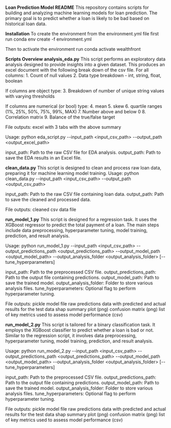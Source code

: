 **Loan Prediction Model README**
This repository contains scripts for building and analyzing machine learning models for loan prediction. The primary goal is to predict whether a loan is likely to be bad based on historical loan data.

**Installation**
To create the environment from the environment.yml file first run
conda env create -f environment.yml

Then to activate the environment run
conda activate wealthfront

**Scripts Overview**
**analysis_eda.py**
This script performs an exploratory data analysis designed to provide insights into a given dataset. This produces an excel document with the following break down of the csv file.
For all columns:
    1. Count of null values
    2. Data type breakdown - int, string, float, boolean

If columns are object type:
    3. Breakdown of number of unique string values with varying thresholds

If columns are numerical (or bool) type:
    4. mean
    5. skew
    6. quartile ranges (1%, 25%, 50%, 75%, 99%, MAX)
    7. Number above and below 0
    8. Correlation matrix
    9. Balance of the true/false target

File outputs: excel with 3 tabs with the above summary

Usage:
python eda_script.py --input_path <input_csv_path> --output_path <output_excel_path>

input_path: Path to the raw CSV file for EDA analysis.
output_path: Path to save the EDA results in an Excel file.

**clean_data.py**
This script is designed to clean and process raw loan data, preparing it for machine learning model training.
Usage:
python clean_data.py --input_path <input_csv_path> --output_path <output_csv_path>

input_path: Path to the raw CSV file containing loan data.
output_path: Path to save the cleaned and processed data.

File outputs: cleaned csv data file


**run_model_1.py**
This script is designed for a regression task. It uses the XGBoost regressor to predict the total payment of a loan. The main steps include data preprocessing, hyperparameter tuning, model training, prediction, and result analysis.

Usage:
python run_model_1.py --input_path <input_csv_path> --output_predictions_path <output_predictions_path> --output_model_path <output_model_path> --output_analysis_folder <output_analysis_folder> [--tune_hyperparameters]

input_path: Path to the preprocessed CSV file.
output_predictions_path: Path to the output file containing predictions.
output_model_path: Path to save the trained model.
output_analysis_folder: Folder to store various analysis files.
tune_hyperparameters: Optional flag to perform hyperparameter tuning.

File outputs: 
  pickle model file
  raw predictions data with predicted and actual results for the test data
  shap summary plot (png)
  confusion matrix (png)
  list of key metrics used to assess model performance (csv)

**run_model_2.py**
This script is tailored for a binary classification task. It employs the XGBoost classifier to predict whether a loan is bad or not. Similar to the regression script, it involves data preprocessing, hyperparameter tuning, model training, prediction, and result analysis.

Usage:
python run_model_2.py --input_path <input_csv_path> --output_predictions_path <output_predictions_path> --output_model_path <output_model_path> --output_analysis_folder <output_analysis_folder> [--tune_hyperparameters]

input_path: Path to the preprocessed CSV file.
output_predictions_path: Path to the output file containing predictions.
output_model_path: Path to save the trained model.
output_analysis_folder: Folder to store various analysis files.
tune_hyperparameters: Optional flag to perform hyperparameter tuning.

File outputs: 
  pickle model file
  raw predictions data with predicted and actual results for the test data
  shap summary plot (png)
  confusion matrix (png)
  list of key metrics used to assess model performance (csv)
  
